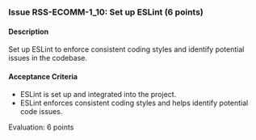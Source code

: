 ### Issue RSS-ECOMM-1_10: Set up ESLint (6 points)

#### Description

Set up ESLint to enforce consistent coding styles and identify potential issues in the codebase.

#### Acceptance Criteria

- ESLint is set up and integrated into the project.
- ESLint enforces consistent coding styles and helps identify potential code issues.

Evaluation: 6 points
